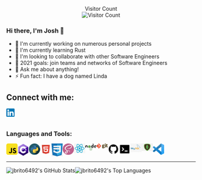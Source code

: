 <p align="center">
Visitor Count<br />
<img alt="Visitor Count" src="https://profile-counter.glitch.me/jbrito6492/count.svg" />
</p>

### Hi there, I'm Josh 👋

- 🔭 I'm currently working on numerous personal projects
- 🌱 I'm currently learning Rust
- 💪 I'm looking to collaborate with other Software Engineers
- 👥 2021 goals: join teams and networks of Software Engineers
- 💬 Ask me about anything!
- ⚡ Fun fact: I have a dog named Linda

## Connect with me:

[<img align="left" alt="LinkedIn" width="22px" src="./assets/linkedin.png"/>][linkedin]

<br />
<br />

### Languages and Tools:

[<img align="left" alt="JavaScript" width="30px" src="./assets/javascript.png" />][logo]
[<img align="left" alt="C#" width="30px" src="./assets/csharp.png" />][logo]
[<img align="left" alt="Python" width="30px" src="./assets/python.png" />][logo]
[<img align="left" alt="HTML" width="30px" src="./assets/html.png" />][logo]
[<img align="left" alt="CSS" width="30px" src="./assets/css.png" />][logo]
[<img align="left" alt="SASS" width="30px" src="./assets/sass.png" />][logo]
[<img align="left" alt="React" width="30px" src="./assets/react.png" />][logo]
[<img align="left" alt="Node" width="30px" src="./assets/nodejs.png" />][logo]
[<img align="left" alt="Git" width="30px" src="./assets/git.png" />][logo]
[<img align="left" alt="GitHub" width="30px" src="./assets/github.png" />][logo]
[<img align="left" alt="CommandLine" width="30px" src="./assets/commandline.png" />][logo]
[<img align="left" alt="MySQL" width="30px" src="./assets/mysql.png" />][logo]
[<img align="left" alt="MongoDB" width="30px" src="./assets/mongodb.png" />][logo]
[<img align="left" alt="VisualStudioCode" width="30px" src="./assets/vscode.png" />][logo]

<br />
<br />

---

<img align="left" alt="jbrito6492's GitHub Stats" src="https://github-readme-stats.vercel.app/api?username=Jbrito6492&show_icons=true&hide_border=true" />
<img align="left" alt="jbrito6492's Top Languages" src="https://github-readme-stats.vercel.app/api/top-langs/?username=jbrito6492&show_icons=true&hide_border=true" />

<!-- ## Latest Blog Posts -->
<!-- BLOG-POST-LIST:START -->
<!-- BLOG-POST-LIST:END -->

[linkedin]: https://linkedin.com/in/jbrito6492
[instagram]: https://www.instagram.com/jxbri24
[themove]: https://github.com/Jbrito6492/MVP
[logo]: #
